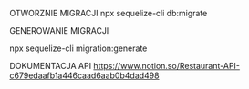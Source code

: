 OTWORZNIE MIGRACJI
npx sequelize-cli db:migrate

GENEROWANIE MIGRACJI

npx sequelize-cli migration:generate

DOKUMENTACJA API
https://www.notion.so/Restaurant-API-c679edaafb1a446caad6aab0b4dad498